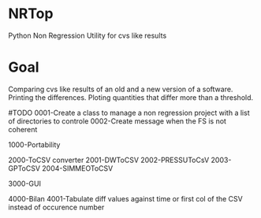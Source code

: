 # NRTop
Python Non Regression Utility for cvs like results

# Goal
Comparing cvs like results of an old and a new version of a software.
Printing the differences.
Ploting quantities that differ more than a threshold.

#TODO
0001-Create a class to manage a non regression project with a list of directories to controle
0002-Create message when the FS is not coherent

1000-Portability


2000-ToCSV converter
2001-DWToCSV
2002-PRESSUToCsV
2003-GPToCSV
2004-SIMMEOToCSV


3000-GUI

4000-Bilan
4001-Tabulate diff values against time or first col of the CSV instead of occurence number
